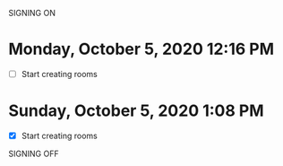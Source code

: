 SIGNING ON
# Monday, October 5, 2020 12:16 PM
- [ ] Start creating rooms


# Sunday, October 5, 2020 1:08 PM
- [x] Start creating rooms 

SIGNING OFF